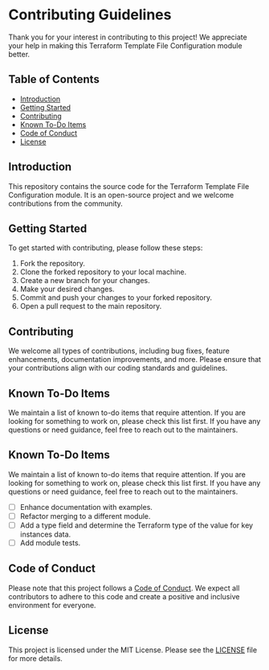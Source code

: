 # Contributing Guidelines

Thank you for your interest in contributing to this project! We appreciate your help in making this Terraform Template File Configuration module better.

## Table of Contents
- [Introduction](#introduction)
- [Getting Started](#getting-started)
- [Contributing](#contributing)
- [Known To-Do Items](#known-to-do-items)
- [Code of Conduct](#code-of-conduct)
- [License](#license)

## Introduction
This repository contains the source code for the Terraform Template File Configuration module. It is an open-source project and we welcome contributions from the community.

## Getting Started
To get started with contributing, please follow these steps:
1. Fork the repository.
2. Clone the forked repository to your local machine.
3. Create a new branch for your changes.
4. Make your desired changes.
5. Commit and push your changes to your forked repository.
6. Open a pull request to the main repository.

## Contributing
We welcome all types of contributions, including bug fixes, feature enhancements, documentation improvements, and more. Please ensure that your contributions align with our coding standards and guidelines.

## Known To-Do Items
We maintain a list of known to-do items that require attention. If you are looking for something to work on, please check this list first. If you have any questions or need guidance, feel free to reach out to the maintainers.

## Known To-Do Items
We maintain a list of known to-do items that require attention. If you are looking for something to work on, please check this list first. If you have any questions or need guidance, feel free to reach out to the maintainers.

- [ ] Enhance documentation with examples.
- [ ] Refactor merging to a different module.
- [ ] Add a type field and determine the Terraform type of the value for key instances data.
- [ ] Add module tests.

## Code of Conduct
Please note that this project follows a [Code of Conduct](CODE_OF_CONDUCT.md). We expect all contributors to adhere to this code and create a positive and inclusive environment for everyone.

## License
This project is licensed under the MIT License. Please see the [LICENSE](LICENSE) file for more details.